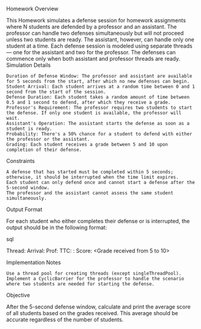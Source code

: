 Homework Overview

This Homework simulates a defense session for homework assignments where N students are defended by a professor and an assistant. The professor can handle two defenses simultaneously but will not proceed unless two students are ready. The assistant, however, can handle only one student at a time. Each defense session is modeled using separate threads — one for the assistant and two for the professor. The defenses can commence only when both assistant and professor threads are ready.
Simulation Details

    Duration of Defense Window: The professor and assistant are available for 5 seconds from the start, after which no new defenses can begin.
    Student Arrival: Each student arrives at a random time between 0 and 1 second from the start of the session.
    Defense Duration: Each student takes a random amount of time between 0.5 and 1 second to defend, after which they receive a grade.
    Professor's Requirement: The professor requires two students to start the defense. If only one student is available, the professor will wait.
    Assistant's Operation: The assistant starts the defense as soon as a student is ready.
    Probability: There's a 50% chance for a student to defend with either the professor or the assistant.
    Grading: Each student receives a grade between 5 and 10 upon completion of their defense.

Constraints

    A defense that has started must be completed within 5 seconds; otherwise, it should be interrupted when the time limit expires.
    Each student can only defend once and cannot start a defense after the 5-second window.
    The professor and the assistant cannot assess the same student simultaneously.

Output Format

For each student who either completes their defense or is interrupted, the output should be in the following format:

sql

Thread: <Thread name of the student> Arrival: <Arrival time of the student from the start of the defense> Prof: <Thread name of the assistant or professor> TTC: <Time taken to review the homework>:<Start time of the defense> Score: <Grade received from 5 to 10>

Implementation Notes

    Use a thread pool for creating threads (except singleThreadPool).
    Implement a CyclicBarrier for the professor to handle the scenario where two students are needed for starting the defense.

Objective

After the 5-second defense window, calculate and print the average score of all students based on the grades received. This average should be accurate regardless of the number of students.
